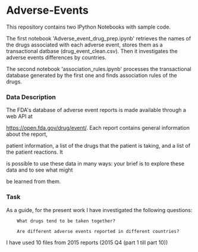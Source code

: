 # Adverse-Events



This repository contains two IPython Notebooks with sample code.



The first notebook 'Adverse_event_drug_prep.ipynb' retrieves the names of the drugs associated with each adverse event, stores them as a transactional datbase (drug_event_clean.csv). Then it investigates the adverse events differences by countries.

The second notebook 'association_rules.ipynb' processes the transactional database generated by the first one and  finds association rules of the drugs.


### Data Description

The FDA&#39;s database of adverse event reports is made available through a web API at

https://open.fda.gov/drug/event/. Each report contains general information about the report,

patient information, a list of the drugs that the patient is taking, and a list of the patient reactions.  It

is possible to use these data in many ways: your brief is to explore these data and to see what might

be learned from them. 


### Task

As a guide, for the present work I have investigated the following questions: 

 
        What drugs tend to be taken together?
        
        Are different adverse events reported in different countries? 
        
        
I have used 10 files from 2015 reports  (2015 Q4 (part 1 till part 10))   
